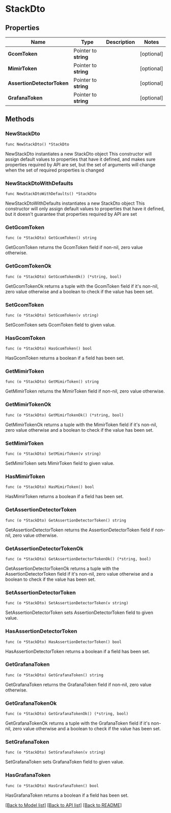 # StackDto

## Properties

Name | Type | Description | Notes
------------ | ------------- | ------------- | -------------
**GcomToken** | Pointer to **string** |  | [optional] 
**MimirToken** | Pointer to **string** |  | [optional] 
**AssertionDetectorToken** | Pointer to **string** |  | [optional] 
**GrafanaToken** | Pointer to **string** |  | [optional] 

## Methods

### NewStackDto

`func NewStackDto() *StackDto`

NewStackDto instantiates a new StackDto object
This constructor will assign default values to properties that have it defined,
and makes sure properties required by API are set, but the set of arguments
will change when the set of required properties is changed

### NewStackDtoWithDefaults

`func NewStackDtoWithDefaults() *StackDto`

NewStackDtoWithDefaults instantiates a new StackDto object
This constructor will only assign default values to properties that have it defined,
but it doesn't guarantee that properties required by API are set

### GetGcomToken

`func (o *StackDto) GetGcomToken() string`

GetGcomToken returns the GcomToken field if non-nil, zero value otherwise.

### GetGcomTokenOk

`func (o *StackDto) GetGcomTokenOk() (*string, bool)`

GetGcomTokenOk returns a tuple with the GcomToken field if it's non-nil, zero value otherwise
and a boolean to check if the value has been set.

### SetGcomToken

`func (o *StackDto) SetGcomToken(v string)`

SetGcomToken sets GcomToken field to given value.

### HasGcomToken

`func (o *StackDto) HasGcomToken() bool`

HasGcomToken returns a boolean if a field has been set.

### GetMimirToken

`func (o *StackDto) GetMimirToken() string`

GetMimirToken returns the MimirToken field if non-nil, zero value otherwise.

### GetMimirTokenOk

`func (o *StackDto) GetMimirTokenOk() (*string, bool)`

GetMimirTokenOk returns a tuple with the MimirToken field if it's non-nil, zero value otherwise
and a boolean to check if the value has been set.

### SetMimirToken

`func (o *StackDto) SetMimirToken(v string)`

SetMimirToken sets MimirToken field to given value.

### HasMimirToken

`func (o *StackDto) HasMimirToken() bool`

HasMimirToken returns a boolean if a field has been set.

### GetAssertionDetectorToken

`func (o *StackDto) GetAssertionDetectorToken() string`

GetAssertionDetectorToken returns the AssertionDetectorToken field if non-nil, zero value otherwise.

### GetAssertionDetectorTokenOk

`func (o *StackDto) GetAssertionDetectorTokenOk() (*string, bool)`

GetAssertionDetectorTokenOk returns a tuple with the AssertionDetectorToken field if it's non-nil, zero value otherwise
and a boolean to check if the value has been set.

### SetAssertionDetectorToken

`func (o *StackDto) SetAssertionDetectorToken(v string)`

SetAssertionDetectorToken sets AssertionDetectorToken field to given value.

### HasAssertionDetectorToken

`func (o *StackDto) HasAssertionDetectorToken() bool`

HasAssertionDetectorToken returns a boolean if a field has been set.

### GetGrafanaToken

`func (o *StackDto) GetGrafanaToken() string`

GetGrafanaToken returns the GrafanaToken field if non-nil, zero value otherwise.

### GetGrafanaTokenOk

`func (o *StackDto) GetGrafanaTokenOk() (*string, bool)`

GetGrafanaTokenOk returns a tuple with the GrafanaToken field if it's non-nil, zero value otherwise
and a boolean to check if the value has been set.

### SetGrafanaToken

`func (o *StackDto) SetGrafanaToken(v string)`

SetGrafanaToken sets GrafanaToken field to given value.

### HasGrafanaToken

`func (o *StackDto) HasGrafanaToken() bool`

HasGrafanaToken returns a boolean if a field has been set.


[[Back to Model list]](../README.md#documentation-for-models) [[Back to API list]](../README.md#documentation-for-api-endpoints) [[Back to README]](../README.md)


